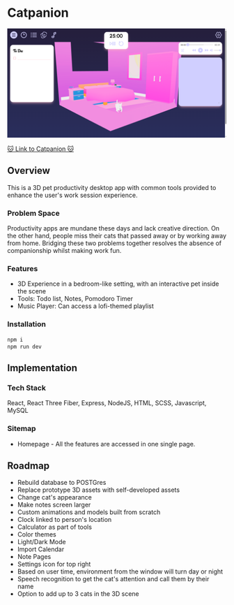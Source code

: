 # Catpanion

![Screenshot of project sample](src/assets/images/screenshot_sample.png)

[🐱 Link to Catpanion 🐱](https://catpanion.netlify.app/ "Catpanion's Homepage")

## Overview

This is a 3D pet productivity desktop app with common tools provided to enhance the user's work session experience.

### Problem Space

Productivity apps are mundane these days and lack creative direction. On the other hand, people miss their cats that passed away or by working away from home. Bridging these two problems together resolves the absence of companionship whilst making work fun.

### Features

- 3D Experience in a bedroom-like setting, with an interactive pet inside the scene
- Tools: Todo list, Notes, Pomodoro Timer
- Music Player: Can access a lofi-themed playlist

### Installation

```
npm i
npm run dev

```

## Implementation

### Tech Stack

React, React Three Fiber, Express, NodeJS, HTML, SCSS, Javascript, MySQL

### Sitemap

- Homepage - All the features are accessed in one single page.

## Roadmap

- Rebuild database to POSTGres
- Replace prototype 3D assets with self-developed assets
- Change cat's appearance
- Make notes screen larger
- Custom animations and models built from scratch
- Clock linked to person's location
- Calculator as part of tools
- Color themes
- Light/Dark Mode
- Import Calendar
- Note Pages
- Settings icon for top right
- Based on user time, environment from the window will turn day or night
- Speech recognition to get the cat's attention and call them by their name
- Option to add up to 3 cats in the 3D scene
